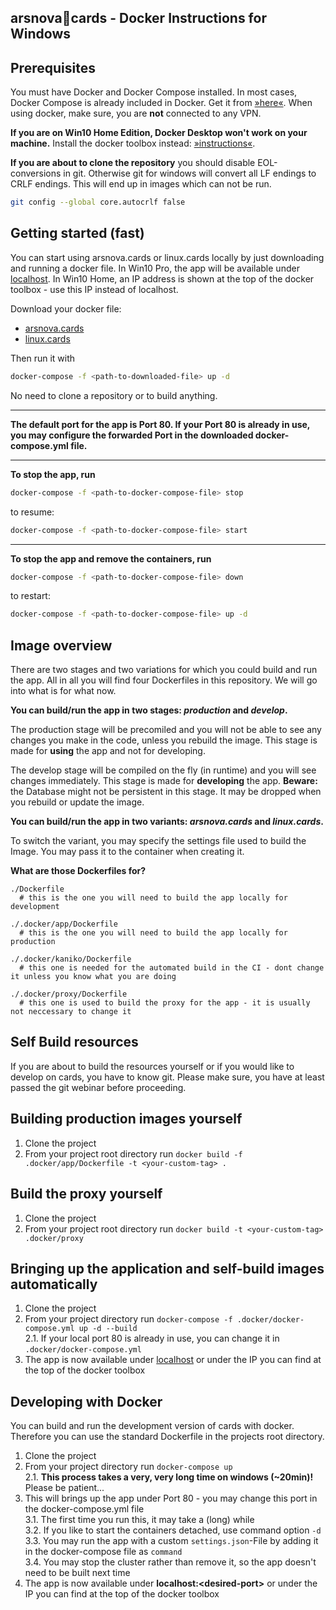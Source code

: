 arsnova🍅cards - Docker Instructions for Windows
---

## Prerequisites
You must have Docker and Docker Compose installed. In most cases, Docker Compose is already included in Docker. Get it from [»here«](https://docs.docker.com/install). When using docker, make sure, you are **not** connected to any VPN.

**If you are on Win10 Home Edition, Docker Desktop won't work on your machine.** Install the docker toolbox instead: [»instructions«](https://docs.docker.com/toolbox/toolbox_install_windows/).

**If you are about to clone the repository** you should disable EOL-conversions in git. Otherwise git for windows will convert all LF endings to CRLF endings. This will end up in images which can not be run.
```bash
git config --global core.autocrlf false
```

## Getting started (fast)
You can start using arsnova.cards or linux.cards locally by just downloading and running a docker file. In Win10 Pro, the app will be available under [localhost](http://localhost). In Win10 Home, an IP address is shown at the top of the docker toolbox - use this IP instead of localhost.

Download your docker file:
- [arsnova.cards](.docker/docker-compose-cards.yml)
- [linux.cards](.docker/docker-compose-linux.yml)

Then run it with
```bash
docker-compose -f <path-to-downloaded-file> up -d
```

No need to clone a repository or to build anything.

---

**The default port for the app is Port 80. If your Port 80 is already in use, you may configure the forwarded Port in the downloaded docker-compose.yml file.**

---

**To stop the app, run**
```bash
docker-compose -f <path-to-docker-compose-file> stop
```
to resume:
```bash
docker-compose -f <path-to-docker-compose-file> start
```

---

**To stop the app and remove the containers, run**
```bash
docker-compose -f <path-to-docker-compose-file> down
```
to restart:
```bash
docker-compose -f <path-to-docker-compose-file> up -d
```

## Image overview
There are two stages and two variations for which you could build and run the app. All in all you will find four Dockerfiles in this repository. We will go into what is for what now.

**You can build/run the app in two stages: _production_ and _develop_.**

The production stage will be precomiled and you will not be able to see any changes you make in the code, unless you rebuild the image. This stage is made for **using** the app and not for developing.

The develop stage will be compiled on the fly (in runtime) and you will see changes immediately. This stage is made for **developing** the app. **Beware:** the Database might not be persistent in this stage. It may be dropped when you rebuild or update the image.

**You can build/run the app in two variants: _arsnova.cards_ and _linux.cards_.**

To switch the variant, you may specify the settings file used to build the Image. You may pass it to the container when creating it.

**What are those Dockerfiles for?**
```
./Dockerfile
  # this is the one you will need to build the app locally for development

./.docker/app/Dockerfile
  # this is the one you will need to build the app locally for production

./.docker/kaniko/Dockerfile
  # this one is needed for the automated build in the CI - dont change it unless you know what you are doing

./.docker/proxy/Dockerfile
  # this one is used to build the proxy for the app - it is usually not neccessary to change it
```

## Self Build resources
If you are about to build the resources yourself or if you would like to develop on cards, you have to know git. Please make sure, you have at least passed the git webinar before proceeding.

## Building production images yourself
1. Clone the project
2. From your project root directory run `docker build -f .docker/app/Dockerfile -t <your-custom-tag> .`

## Build the proxy yourself
1. Clone the project
2. From your project root directory run `docker build -t <your-custom-tag> .docker/proxy`

## Bringing up the application and self-build images automatically
1. Clone the project
2. From your project directory run `docker-compose -f .docker/docker-compose.yml up -d --build`\
  2.1. If your local port 80 is already in use, you can change it in `.docker/docker-compose.yml`
3. The app is now available under [localhost](http://localhost) or under the IP you can find at the top of the docker toolbox

## Developing with Docker
You can build and run the development version of cards with docker. Therefore you can use the standard Dockerfile in the projects root directory.
1. Clone the project
2. From your project directory run `docker-compose up`\
  2.1. **This process takes a very, very long time on windows (~20min)!** Please be patient...
3. This will brings up the app under Port 80 - you may change this port in the docker-compose.yml file\
  3.1. The first time you run this, it may take a (long) while\
  3.2. If you like to start the containers detached, use command option `-d`\
  3.3. You may run the app with a custom `settings.json`-File by adding it in the docker-compose file as `command`\
  3.4. You may stop the cluster rather than remove it, so the app doesn't need to be built next time
4. The app is now available under **localhost:\<desired-port\>** or under the IP you can find at the top of the docker toolbox
